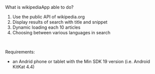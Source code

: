 What is wikipediaApp able to do?
1. Use the public API of wikipedia.org
2. Display results of search with title and snippet
3. Dynamic loading each 10 articles
4. Choosing between various languages in search

<br/>

Requirements:
- an Andrid phone or tablet with the Min SDK 19 version (i.e. Android KitKat 4.4)
